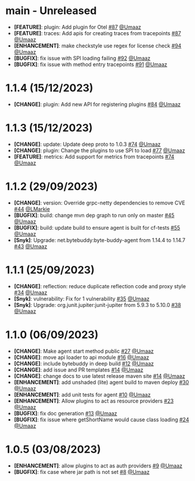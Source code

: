 # main - Unreleased
 - **[FEATURE]**: plugin: Add plugin for Otel [#87](https://github.com/intergral/deep/pull/87) [@Umaaz](https://github.com/Umaaz)
 - **[FEATURE]**: traces: Add apis for creating traces from tracepoints [#87](https://github.com/intergral/deep/pull/87) [@Umaaz](https://github.com/Umaaz)
 - **[ENHANCEMENT]**: make checkstyle use regex for license check [#94](https://github.com/intergral/deep/pull/94) [@Umaaz](https://github.com/Umaaz)
 - **[BUGFIX]**: fix issue with SPI loading failing [#92](https://github.com/intergral/deep/pull/92) [@Umaaz](https://github.com/Umaaz)
 - **[BUGFIX]**: fix issue with method entry tracepoints [#91](https://github.com/intergral/deep/pull/91) [@Umaaz](https://github.com/Umaaz)

# 1.1.4 (15/12/2023)
- **[CHANGE]**: plugin: Add new API for registering plugins [#84](https://github.com/intergral/deep/pull/84) [@Umaaz](https://github.com/Umaaz) 

# 1.1.3 (15/12/2023)
- **[CHANGE]**: update: Update deep proto to 1.0.3 [#74](https://github.com/intergral/deep/pull/74) [@Umaaz](https://github.com/Umaaz)
- **[CHANGE]**: plugin: Change the plugins to use SPI to load [#77](https://github.com/intergral/deep/pull/77) [@Umaaz](https://github.com/Umaaz)
- **[FEATURE]**: metrics: Add support for metrics from tracepoints [#74](https://github.com/intergral/deep/pull/74) [@Umaaz](https://github.com/Umaaz)

# 1.1.2 (29/09/2023)
- **[CHANGE]**: version: Override grpc-netty dependencies to remove CVE [#44](https://github.com/intergral/deep/pull/44) [@LMarkie](https://github.com/LMarkie)
- **[BUGFIX]**: build: change mvn dep graph to run only on master [#45](https://github.com/intergral/deep/pull/45) [@Umaaz](https://github.com/Umaaz)
- **[BUGFIX]**: build: update build to ensure agent is built for cf-tests [#55](https://github.com/intergral/deep/pull/55) [@Umaaz](https://github.com/Umaaz)
- **[Snyk]**:  Upgrade: net.bytebuddy:byte-buddy-agent from 1.14.4 to 1.14.7 [#43](https://github.com/intergral/deep/pull/43) [@Umaaz](https://github.com/Umaaz)

# 1.1.1 (25/09/2023)
- **[CHANGE]**: reflection: reduce duplicate reflection code and proxy style [#34](https://github.com/intergral/deep/pull/34) [@Umaaz](https://github.com/Umaaz)
- **[Snyk]**: vulnerability: Fix for 1 vulnerability [#35](https://github.com/intergral/deep/pull/35) [@Umaaz](https://github.com/Umaaz)
- **[Snyk]**: Upgrade: org.junit.jupiter:junit-jupiter from 5.9.3 to 5.10.0 [#38](https://github.com/intergral/deep/pull/38) [@Umaaz](https://github.com/Umaaz)

# 1.1.0 (06/09/2023)

- **[CHANGE]**: Make agent start method public [#27](https://github.com/intergral/deep/pull/27) [@Umaaz](https://github.com/Umaaz)
- **[CHANGE]**: move api loader to api module [#16](https://github.com/intergral/deep/pull/16) [@Umaaz](https://github.com/Umaaz)
- **[CHANGE]**: include bytebuddy in deep build [#12](https://github.com/intergral/deep/pull/12) [@Umaaz](https://github.com/Umaaz)
- **[CHANGE]**: add issue and PR templates [#14](https://github.com/intergral/deep/pull/14) [@Umaaz](https://github.com/Umaaz)
- **[CHANGE]**: change docs to use latest release maven site [#14](https://github.com/intergral/deep/pull/14) [@Umaaz](https://github.com/Umaaz)
- **[ENHANCEMENT]**: add unshaded (lite) agent build to maven deploy [#30](https://github.com/intergral/deep/pull/30) [@Umaaz](https://github.com/Umaaz)
- **[ENHANCEMENT]**: add unit tests for agent [#10](https://github.com/intergral/deep/pull/10) [@Umaaz](https://github.com/Umaaz)
- **[ENHANCEMENT]**: Allow plugins to act as resource providers [#23](https://github.com/intergral/deep/pull/23) [@Umaaz](https://github.com/Umaaz)
- **[BUGFIX]**: fix doc generation [#13](https://github.com/intergral/deep/pull/13) [@Umaaz](https://github.com/Umaaz)
- **[BUGFIX]**: fix issue where getShortName would cause class loading [#24](https://github.com/intergral/deep/pull/24) [@Umaaz](https://github.com/Umaaz)

# 1.0.5 (03/08/2023)

- **[ENHANCEMENT]**: allow plugins to act as auth providers [#9](https://github.com/intergral/deep/pull/9) [@Umaaz](https://github.com/Umaaz) 
- **[BUGFIX]**: fix case where jar path is not set [#8](https://github.com/intergral/deep/pull/8) [@Umaaz](https://github.com/Umaaz)

<!-- Template START
# 0.1.1 (16/06/2023)

- **[CHANGE]**: description [#PRid](https://github.com/intergral/deep/pull/8) [@user](https://github.com/)
- **[FEATURE]**: description [#PRid](https://github.com/intergral/deep/pull/) [@user](https://github.com/)
- **[ENHANCEMENT]**: description [#PRid](https://github.com/intergral/deep/pull/) [@user](https://github.com/)
- **[BUGFIX]**: description [#PRid](https://github.com/intergral/deep/pull/) [@user](https://github.com/)
Template END -->
